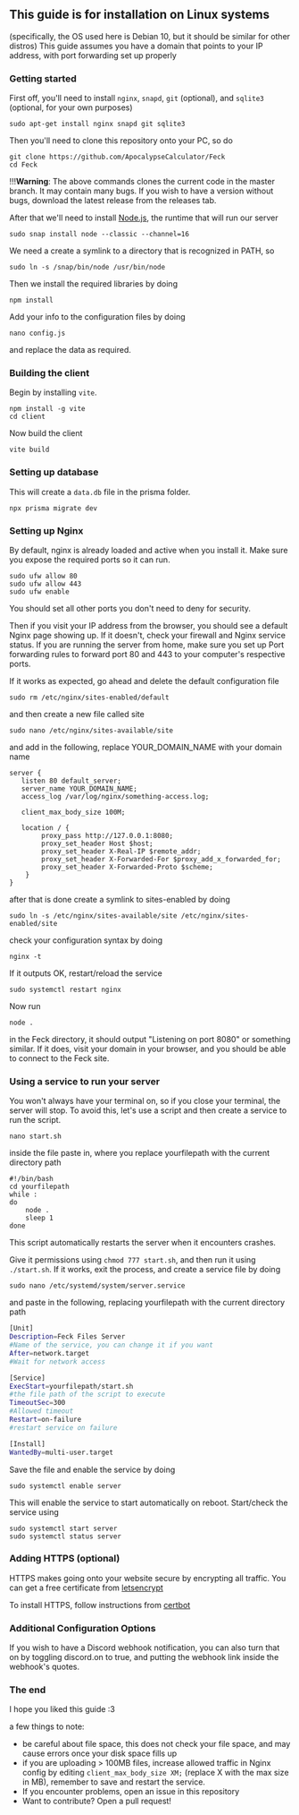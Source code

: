 ## This guide is for installation on Linux systems
(specifically, the OS used here is Debian 10, but it should be similar for other distros)
This guide assumes you have a domain that points to your IP address, with port forwarding set up properly

### Getting started

First off, you'll need to install `nginx`, `snapd`, `git` (optional), and `sqlite3` (optional, for your own purposes)
```
sudo apt-get install nginx snapd git sqlite3
```

Then you'll need to clone this repository onto your PC, so do
```
git clone https://github.com/ApocalypseCalculator/Feck
cd Feck
```
!!!**Warning**: The above commands clones the current code in the master branch. It may contain many bugs. If you wish to have a version without bugs, download the latest release from the releases tab.


After that we'll need to install [Node.js](https://nodejs.org/en/), the runtime that will run our server
```
sudo snap install node --classic --channel=16
```
We need a create a symlink to a directory that is recognized in PATH, so
```
sudo ln -s /snap/bin/node /usr/bin/node
```
Then we install the required libraries by doing
```
npm install
```
Add your info to the configuration files by doing
```
nano config.js
```
and replace the data as required.

### Building the client

Begin by installing `vite`. 
```
npm install -g vite
cd client
```
Now build the client
```
vite build
```

### Setting up database

This will create a `data.db` file in the prisma folder.
```
npx prisma migrate dev
```


### Setting up Nginx

By default, nginx is already loaded and active when you install it. Make sure you expose the required ports so it can run. 
```
sudo ufw allow 80
sudo ufw allow 443
sudo ufw enable
```
You should set all other ports you don't need to deny for security.

Then if you visit your IP address from the browser, you should see a default Nginx page showing up. If it doesn't, check your firewall and Nginx service status.
If you are running the server from home, make sure you set up Port forwarding rules to forward port 80 and 443 to your computer's respective ports.

If it works as expected, go ahead and delete the default configuration file
```
sudo rm /etc/nginx/sites-enabled/default
```
and then create a new file called site
```
sudo nano /etc/nginx/sites-available/site
```
and add in the following, replace YOUR_DOMAIN_NAME with your domain name
```
server {
   listen 80 default_server;
   server_name YOUR_DOMAIN_NAME;
   access_log /var/log/nginx/something-access.log;

   client_max_body_size 100M;
   
   location / {
        proxy_pass http://127.0.0.1:8080;
        proxy_set_header Host $host;
        proxy_set_header X-Real-IP $remote_addr;
        proxy_set_header X-Forwarded-For $proxy_add_x_forwarded_for;
        proxy_set_header X-Forwarded-Proto $scheme;
    }
}
```
after that is done create a symlink to sites-enabled by doing
```
sudo ln -s /etc/nginx/sites-available/site /etc/nginx/sites-enabled/site
```
check your configuration syntax by doing
```
nginx -t
```
If it outputs OK, restart/reload the service
```
sudo systemctl restart nginx
```
Now run 
```
node .
```
in the Feck directory, it should output "Listening on port 8080" or something similar. 
If it does, visit your domain in your browser, and you should be able to connect to the Feck site.

### Using a service to run your server

You won't always have your terminal on, so if you close your terminal, the server will stop. 
To avoid this, let's use a script and then create a service to run the script. 
```
nano start.sh
```
inside the file paste in, where you replace yourfilepath with the current directory path
```
#!/bin/bash
cd yourfilepath
while :
do
    node .
    sleep 1
done
```
This script automatically restarts the server when it encounters crashes.

Give it permissions using `chmod 777 start.sh`, and then run it using `./start.sh`. 
If it works, exit the process, and create a service file by doing
```
sudo nano /etc/systemd/system/server.service
```
and paste in the following, replacing yourfilepath with the current directory path
```sh
[Unit]
Description=Feck Files Server
#Name of the service, you can change it if you want
After=network.target
#Wait for network access

[Service]
ExecStart=yourfilepath/start.sh
#the file path of the script to execute
TimeoutSec=300
#Allowed timeout
Restart=on-failure
#restart service on failure

[Install]
WantedBy=multi-user.target
```
Save the file and enable the service by doing
```
sudo systemctl enable server
```
This will enable the service to start automatically on reboot. 
Start/check the service using 
```
sudo systemctl start server
sudo systemctl status server
```

### Adding HTTPS (optional)

HTTPS makes going onto your website secure by encrypting all traffic.
You can get a free certificate from [letsencrypt](https://letsencrypt.org/)

To install HTTPS, follow instructions from [certbot](https://certbot.eff.org/instructions)

### Additional Configuration Options

If you wish to have a Discord webhook notification, you can also turn that on by toggling discord.on to true, and putting the webhook link inside the
webhook's quotes. 

### The end

I hope you liked this guide :3

a few things to note: 
- be careful about file space, this does not check your file space, and may cause errors once your disk space fills up
- if you are uploading > 100MB files, increase allowed traffic in Nginx config by editing `client_max_body_size XM;` (replace X with the max size in MB), remember to save and restart the service. 
- If you encounter problems, open an issue in this repository
- Want to contribute? Open a pull request!
